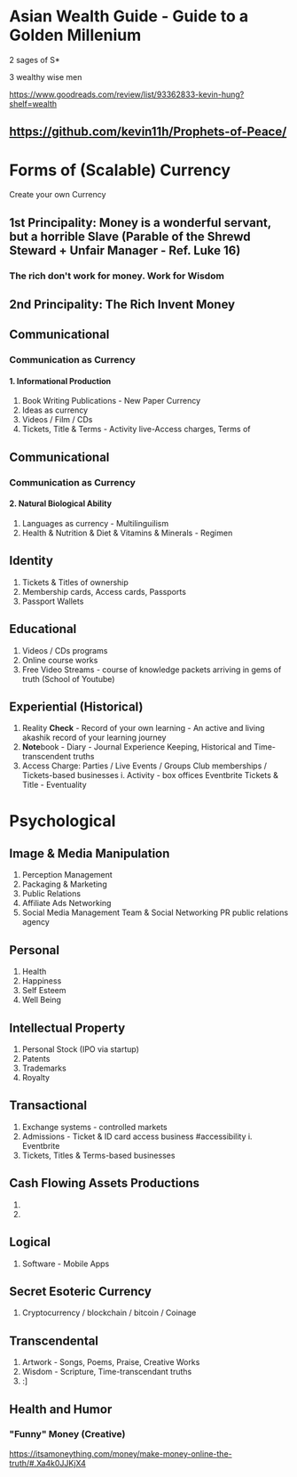 # Asian Wealth Guide - Guide to a Golden Millenium

2 sages of S*

3 wealthy wise men

https://www.goodreads.com/review/list/93362833-kevin-hung?shelf=wealth

## https://github.com/kevin11h/Prophets-of-Peace/

# Forms of (Scalable) Currency


Create your own Currency

## 1st Principality: Money is a wonderful servant, but a horrible Slave (Parable of the Shrewd Steward + Unfair Manager - Ref. Luke 16)
### The rich don't work for money.  Work for Wisdom
## 2nd Principality: The Rich Invent Money

## Communicational
### Communication as Currency
#### 1. Informational Production
1. Book Writing Publications - New Paper Currency
2. Ideas as currency
3. Videos / Film / CDs
4. Tickets, Title & Terms - Activity live-Access charges, Terms of 

## Communicational
### Communication as Currency
#### 2. Natural Biological Ability
1. Languages as currency - Multilinguilism
2. Health & Nutrition &  Diet & Vitamins & Minerals - Regimen

## Identity
1. Tickets & Titles of ownership
2. Membership cards, Access cards, Passports
3. Passport Wallets

## Educational 
1. Videos / CDs programs
2. Online course works
3.  Free Video Streams - course of knowledge packets arriving in gems of truth (School of Youtube)

## Experiential (Historical)
1.  Reality **Check** - Record of your own learning - An active and living akashik record of your learning journey
2.  **Note**book - Diary - Journal Experience Keeping, Historical and Time-transcendent truths
3.  Access Charge:  Parties / Live Events / Groups Club memberships / Tickets-based businesses
  i. Activity - box offices Eventbrite Tickets & Title - Eventuality 

# Psychological
## Image & Media Manipulation
1.  Perception Management
2.  Packaging & Marketing
3.  Public Relations
4.  Affiliate Ads Networking
5.  Social Media Management Team & Social Networking PR public relations agency

## Personal
1.  Health
2.  Happiness
3. Self Esteem
4. Well Being

## Intellectual Property
1.  Personal Stock (IPO via startup)
2.  Patents
3.  Trademarks
4.  Royalty

## Transactional
1. Exchange systems - controlled markets
2. Admissions - Ticket & ID card access business #accessibility
  i. Eventbrite
3. Tickets, Titles & Terms-based businesses


## Cash Flowing Assets Productions
1.  
2.  

## Logical
1.  Software - Mobile Apps

## Secret Esoteric Currency
1.  Cryptocurrency / blockchain / bitcoin / Coinage

## Transcendental
1.  Artwork - Songs, Poems, Praise, Creative Works
2.  Wisdom - Scripture, Time-transcendant truths
3.  :]

## Health and Humor
### "Funny" Money (Creative)
https://itsamoneything.com/money/make-money-online-the-truth/#.Xa4k0JJKjX4
